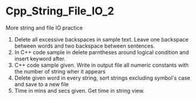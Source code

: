 # Cpp_String_File_IO_2
More string and file IO practice

1. Delete all excessive backspaces in sample text. Leave one backspace between words and two backspace between sentences.
2. In C++ code sample in <while> delete parntheses around logical condition and insert <do> keyword after.
3. C++ code sample given. Write in output file all numeric constants with the number of string wher it appears
4. Delete given word in every string, sort strings excluding symbol's case and save to a new file
5. Time in mins and secs given. Get time in string view.
